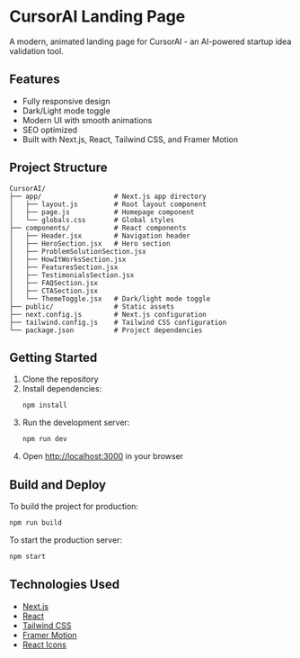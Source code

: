 # CursorAI Landing Page

A modern, animated landing page for CursorAI - an AI-powered startup idea validation tool.

## Features

- Fully responsive design
- Dark/Light mode toggle
- Modern UI with smooth animations
- SEO optimized
- Built with Next.js, React, Tailwind CSS, and Framer Motion

## Project Structure

```
CursorAI/
├── app/                  # Next.js app directory
│   ├── layout.js         # Root layout component
│   ├── page.js           # Homepage component
│   └── globals.css       # Global styles
├── components/           # React components
│   ├── Header.jsx        # Navigation header
│   ├── HeroSection.jsx   # Hero section
│   ├── ProblemSolutionSection.jsx
│   ├── HowItWorksSection.jsx
│   ├── FeaturesSection.jsx
│   ├── TestimonialsSection.jsx
│   ├── FAQSection.jsx
│   ├── CTASection.jsx
│   └── ThemeToggle.jsx   # Dark/light mode toggle
├── public/               # Static assets
├── next.config.js        # Next.js configuration
├── tailwind.config.js    # Tailwind CSS configuration
└── package.json          # Project dependencies
```

## Getting Started

1. Clone the repository
2. Install dependencies:
   ```bash
   npm install
   ```
3. Run the development server:
   ```bash
   npm run dev
   ```
4. Open [http://localhost:3000](http://localhost:3000) in your browser

## Build and Deploy

To build the project for production:

```bash
npm run build
```

To start the production server:

```bash
npm start
```

## Technologies Used

- [Next.js](https://nextjs.org/)
- [React](https://reactjs.org/)
- [Tailwind CSS](https://tailwindcss.com/)
- [Framer Motion](https://www.framer.com/motion/)
- [React Icons](https://react-icons.github.io/react-icons/)
